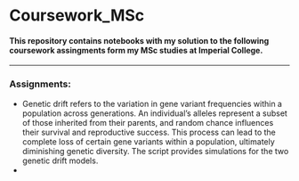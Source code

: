 # Coursework_MSc

#### This repository contains notebooks with my solution to the following coursework assingments form my MSc studies at Imperial College.

***

### Assignments:
- Genetic drift refers to the variation in gene variant frequencies within a population across generations. An individual’s alleles represent a subset of those inherited from their parents, and random chance influences their survival and reproductive success. This process can lead to the complete loss of certain gene variants within a population, ultimately diminishing genetic diversity. The script provides simulations for the two genetic drift models.
- 

